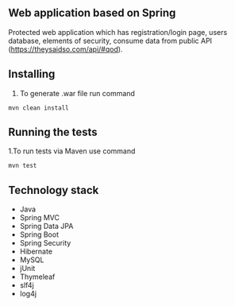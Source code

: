 ## **Web application based on Spring**

Protected web application which has registration/login page, users database, elements of security, consume data from public API
(https://theysaidso.com/api/#qod). 


## **Installing**

1. To generate .war file run command 
```
mvn clean install
```

## **Running the tests**

1.To run tests via Maven use command
```
mvn test
```

## **Technology stack**

* Java
* Spring MVC
* Spring Data JPA
* Spring Boot
* Spring Security
* Hibernate
* MySQL
* jUnit
* Thymeleaf
* slf4j 
* log4j
